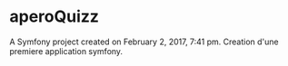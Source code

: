 aperoQuizz
==========

A Symfony project created on February 2, 2017, 7:41 pm.
Creation d'une premiere application symfony. 

